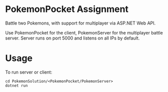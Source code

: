 # PokemonPocket Assignment
Battle two Pokemons, with support for multiplayer via ASP.NET Web API. 

Use PokemonPocket for the  client, PokemonServer for the multiplayer battle server.
Server runs on port 5000 and listens on all IPs by default.

# Usage
To run server or client:

    cd PokemonSolution/<PokemonPocket/PokemonServer>
    dotnet run
